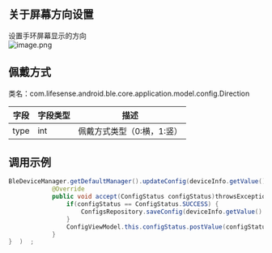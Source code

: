 <a name="7bHEF"></a>
## 关于屏幕方向设置


设置手环屏幕显示的方向<br />![image.png](https://cdn.nlark.com/yuque/0/2021/png/354855/1616762102630-7f7ff3ec-05de-447f-b65d-bf45f6c00abf.png#align=left&display=inline&height=301&margin=%5Bobject%20Object%5D&name=image.png&originHeight=301&originWidth=863&size=34848&status=done&style=none&width=863)
<a name="K5Ws9"></a>
## 佩戴方式
类名：com.lifesense.android.ble.core.application.model.config.Direction

| 字段 | 字段类型 | 描述 |
| --- | --- | --- |
| type | int | 佩戴方式类型（0:横，1:竖） |

<a name="BcLhz"></a>
## 调用示例
```java
BleDeviceManager.getDefaultManager().updateConfig(deviceInfo.getValue().getMac(), dialPlate, new Consumer<ConfigStatus>() {
            @Override
            public void accept(ConfigStatus configStatus)throwsException{   
                if(configStatus == ConfigStatus.SUCCESS) {
                    ConfigsRepository.saveConfig(deviceInfo.getValue().getMac(),config);
                }
                ConfigViewModel.this.configStatus.postValue(configStatus);
            }
}  )  ;
```



